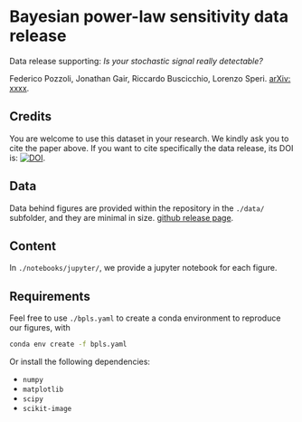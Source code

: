 # Bayesian power-law sensitivity data release

Data release supporting:
_Is your stochastic signal really detectable?_

Federico Pozzoli, Jonathan Gair, Riccardo Buscicchio, Lorenzo Speri. 
[arXiv: xxxx](https://arxiv.org/abs/XXX.YYYY).

## Credits

You are welcome to use this dataset in your research. We kindly ask you to cite the paper above. 
If you want to cite specifically the data release, its DOI is: 
[![DOI](https://zenodo.org/badge/DOI/10.5281/zenodo.XYZ.svg)](https://doi.org/10.5281/zenodo.XYZ).


## Data

Data behind figures are provided within the repository in the `./data/` subfolder, and they are minimal in size.
[github release page](https://github.com/RiccardoBuscicchio/BPLS-data-release/releases). 

## Content
In `./notebooks/jupyter/`, we provide a jupyter notebook for each figure.

## Requirements
Feel free to use `./bpls.yaml` to create a conda environment to reproduce our figures, with 
```bash
conda env create -f bpls.yaml
```

Or install the following dependencies:
- `numpy`
- `matplotlib`
- `scipy`
- `scikit-image`